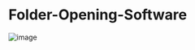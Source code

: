 # Folder-Opening-Software

![image](https://github.com/hassanharis/Folder-Opening-Software/assets/45975234/39d03ecf-2e7a-49bb-b4d6-128caf5d5c8e)
